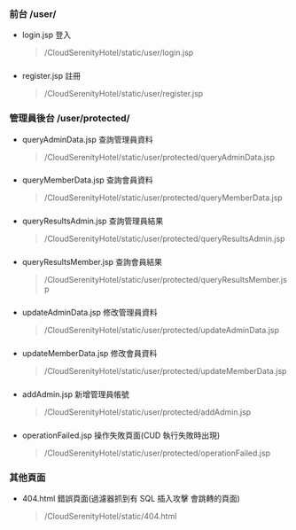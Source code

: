 ### 前台 /user/

- login.jsp 登入
  > /CloudSerenityHotel/static/user/login.jsp

###

- register.jsp 註冊
  > /CloudSerenityHotel/static/user/register.jsp

### 管理員後台 /user/protected/

- queryAdminData.jsp 查詢管理員資料
  > /CloudSerenityHotel/static/user/protected/queryAdminData.jsp

###

- queryMemberData.jsp 查詢會員資料
  > /CloudSerenityHotel/static/user/protected/queryMemberData.jsp

###

- queryResultsAdmin.jsp 查詢管理員結果
  > /CloudSerenityHotel/static/user/protected/queryResultsAdmin.jsp

###

- queryResultsMember.jsp 查詢會員結果
  > /CloudSerenityHotel/static/user/protected/queryResultsMember.jsp

###

- updateAdminData.jsp 修改管理員資料
  > /CloudSerenityHotel/static/user/protected/updateAdminData.jsp

###

- updateMemberData.jsp 修改會員資料
  > /CloudSerenityHotel/static/user/protected/updateMemberData.jsp

###

- addAdmin.jsp 新增管理員帳號
  > /CloudSerenityHotel/static/user/protected/addAdmin.jsp

###

- operationFailed.jsp 操作失敗頁面(CUD 執行失敗時出現)
  > /CloudSerenityHotel/static/user/protected/operationFailed.jsp

### 其他頁面

- 404.html 錯誤頁面(過濾器抓到有 SQL 插入攻擊 會跳轉的頁面)
  > /CloudSerenityHotel/static/404.html
